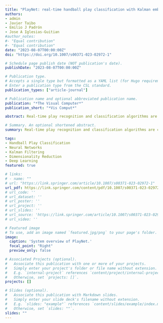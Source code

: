 ```yaml
---
title: "PlayNet: real-time handball play classification with Kalman embeddings and neural networks"
authors:
- admin
- Javier Taibo
- Emilio J Padrón
- Jose A Iglesias-Guitian
#author_notes:
#- "Equal contribution"
#- "Equal contribution"
date: "2023-08-07T00:00:00Z"
doi: "https://doi.org/10.1007/s00371-023-02972-1"

# Schedule page publish date (NOT publication's date).
publishDate: "2023-08-07T00:00:00Z"

# Publication type.
# Accepts a single type but formatted as a YAML list (for Hugo requirements).
# Enter a publication type from the CSL standard.
publication_types: ["article-journal"]

# Publication name and optional abbreviated publication name.
publication: "*The Visual Computer*"
publication_short: "*Vis Comput*"

abstract: Real-time play recognition and classification algorithms are crucial for automating video production and live broadcasts of sporting events. However, current methods relying on human pose estimation and deep neural networks introduce high latency on commodity hardware, limiting their usability in low-cost real-time applications. We present PlayNet, a novel approach to real-time handball play classification. Our method is based on Kalman embeddings, a new low-dimensional representation for game states that enables efficient operation on commodity hardware and customized camera layouts. Firstly, we leverage Kalman filtering to detect and track the main agents in the playing field, allowing us to represent them in a single normalized coordinate space. Secondly, we utilize a neural network trained in nonlinear dimensionality reduction through fuzzy topological data structure analysis. As a result, PlayNet achieves real-time play classification with under 55 ms of latency on commodity hardware, making it a promising addition to automated live broadcasting and game analysis pipelines.

# Summary. An optional shortened abstract.
summary: Real-time play recognition and classification algorithms are crucial for automating video production and live broadcasts of sporting events. However, current methods relying on human pose estimation and deep neural networks introduce high latency on commodity hardware, limiting their usability in low-cost real-time applications. We present PlayNet, a novel approach to real-time handball play classification.

tags:
- Handball Play Classification
- Neural Networks
- Kalman Filtering
- Dimensionality Reduction
- Deep Learning
featured: true

# links:
# - name: ""
# url: "https://link.springer.com/article/10.1007/s00371-023-02972-1"
url_pdf: https://link.springer.com/content/pdf/10.1007/s00371-023-02972-1.pdf
# url_code: ''
# url_dataset: ''
# url_poster: ''
# url_project: ''
# url_slides: ''
# url_source: 'https://link.springer.com/article/10.1007/s00371-023-02972-1'
# url_video: ''

# Featured image
# To use, add an image named `featured.jpg/png` to your page's folder. 
image:
  caption: 'System overview of PlayNet.'
  focal_point: "Right"
  preview_only: false

# Associated Projects (optional).
#   Associate this publication with one or more of your projects.
#   Simply enter your project's folder or file name without extension.
#   E.g. `internal-project` references `content/project/internal-project/index.md`.
#   Otherwise, set `projects: []`.
projects: []

# Slides (optional).
#   Associate this publication with Markdown slides.
#   Simply enter your slide deck's filename without extension.
#   E.g. `slides: "example"` references `content/slides/example/index.md`.
#   Otherwise, set `slides: ""`.
slides: ""
---
```

